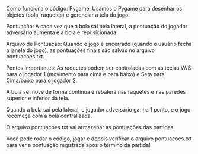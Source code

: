 Como funciona o código:
Pygame: Usamos o Pygame para desenhar os objetos (bola, raquetes) e gerenciar a tela do jogo.

Pontuação: A cada vez que a bola sai pela lateral, a pontuação do jogador adversário aumenta e a bola é reposicionada.

Arquivo de Pontuação: Quando o jogo é encerrado (quando o usuário fecha a janela do jogo), as pontuações finais são salvas no arquivo pontuacoes.txt.

Pontos importantes:
As raquetes podem ser controladas com as teclas W/S para o jogador 1 (movimento para cima e para baixo) e Seta para Cima/baixo para o jogador 2.

A bola se move de forma contínua e rebaterá nas raquetes e nas paredes superior e inferior da tela.

Quando a bola sai pela lateral, o jogador adversário ganha 1 ponto, e o jogo recomeça com a bola centralizada.

O arquivo pontuacoes.txt vai armazenar as pontuações das partidas.

Você pode rodar o código, jogar e depois verificar o arquivo pontuacoes.txt para ver a pontuação registrada após o término da partida!
